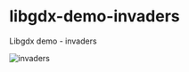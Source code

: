 libgdx-demo-invaders
====================

Libgdx demo - invaders

![invaders](http://i.imgur.com/IEHzJBI.png)
